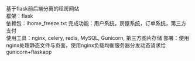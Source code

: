 基于flask前后端分离的租房网站  
框架：flask  
依赖包：ihome_freeze.txt 
完成功能：用户系统，房屋系统，订单系统，第三方支付  
使用工具：nginx, celery, redis, MySQL, Gunicorn, 第三方图片存储 
部署：使用nginx处理静态文件与页面，使用nginx负载均衡服务器分发动态请求给gunicorn+flaskapp
